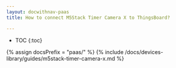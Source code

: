 ```yaml
---
layout: docwithnav-paas
title: How to connect M5Stack Timer Camera X to ThingsBoard?

---
```


* TOC
{:toc}

{% assign docsPrefix = "paas/" %}
{% include /docs/devices-library/guides/m5stack-timer-camera-x.md %}
